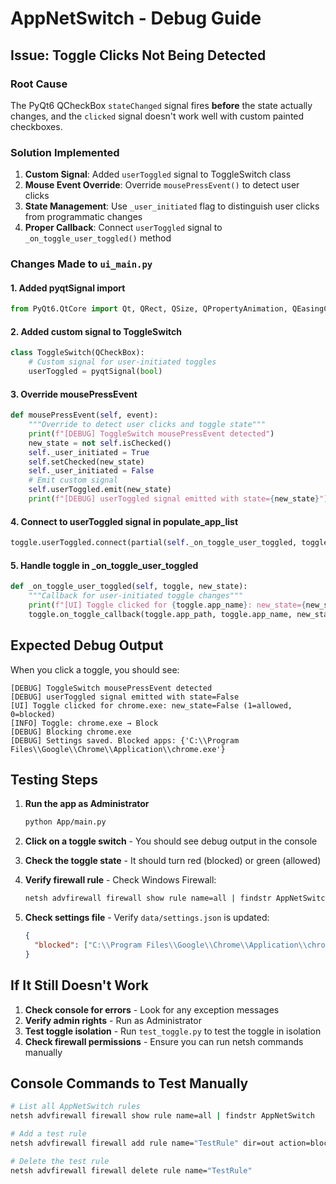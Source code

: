 # AppNetSwitch - Debug Guide

## Issue: Toggle Clicks Not Being Detected

### Root Cause
The PyQt6 QCheckBox `stateChanged` signal fires **before** the state actually changes, and the `clicked` signal doesn't work well with custom painted checkboxes.

### Solution Implemented
1. **Custom Signal**: Added `userToggled` signal to ToggleSwitch class
2. **Mouse Event Override**: Override `mousePressEvent()` to detect user clicks
3. **State Management**: Use `_user_initiated` flag to distinguish user clicks from programmatic changes
4. **Proper Callback**: Connect `userToggled` signal to `_on_toggle_user_toggled()` method

### Changes Made to `ui_main.py`

#### 1. Added pyqtSignal import
```python
from PyQt6.QtCore import Qt, QRect, QSize, QPropertyAnimation, QEasingCurve, pyqtProperty, pyqtSignal
```

#### 2. Added custom signal to ToggleSwitch
```python
class ToggleSwitch(QCheckBox):
    # Custom signal for user-initiated toggles
    userToggled = pyqtSignal(bool)
```

#### 3. Override mousePressEvent
```python
def mousePressEvent(self, event):
    """Override to detect user clicks and toggle state"""
    print(f"[DEBUG] ToggleSwitch mousePressEvent detected")
    new_state = not self.isChecked()
    self._user_initiated = True
    self.setChecked(new_state)
    self._user_initiated = False
    # Emit custom signal
    self.userToggled.emit(new_state)
    print(f"[DEBUG] userToggled signal emitted with state={new_state}")
```

#### 4. Connect to userToggled signal in populate_app_list
```python
toggle.userToggled.connect(partial(self._on_toggle_user_toggled, toggle))
```

#### 5. Handle toggle in _on_toggle_user_toggled
```python
def _on_toggle_user_toggled(self, toggle, new_state):
    """Callback for user-initiated toggle changes"""
    print(f"[UI] Toggle clicked for {toggle.app_name}: new_state={new_state}")
    toggle.on_toggle_callback(toggle.app_path, toggle.app_name, new_state)
```

## Expected Debug Output

When you click a toggle, you should see:
```
[DEBUG] ToggleSwitch mousePressEvent detected
[DEBUG] userToggled signal emitted with state=False
[UI] Toggle clicked for chrome.exe: new_state=False (1=allowed, 0=blocked)
[INFO] Toggle: chrome.exe → Block
[DEBUG] Blocking chrome.exe
[DEBUG] Settings saved. Blocked apps: {'C:\\Program Files\\Google\\Chrome\\Application\\chrome.exe'}
```

## Testing Steps

1. **Run the app as Administrator**
   ```bash
   python App/main.py
   ```

2. **Click on a toggle switch** - You should see debug output in the console

3. **Check the toggle state** - It should turn red (blocked) or green (allowed)

4. **Verify firewall rule** - Check Windows Firewall:
   ```bash
   netsh advfirewall firewall show rule name=all | findstr AppNetSwitch
   ```

5. **Check settings file** - Verify `data/settings.json` is updated:
   ```json
   {
     "blocked": ["C:\\Program Files\\Google\\Chrome\\Application\\chrome.exe"]
   }
   ```

## If It Still Doesn't Work

1. **Check console for errors** - Look for any exception messages
2. **Verify admin rights** - Run as Administrator
3. **Test toggle isolation** - Run `test_toggle.py` to test the toggle in isolation
4. **Check firewall permissions** - Ensure you can run netsh commands manually

## Console Commands to Test Manually

```bash
# List all AppNetSwitch rules
netsh advfirewall firewall show rule name=all | findstr AppNetSwitch

# Add a test rule
netsh advfirewall firewall add rule name="TestRule" dir=out action=block program="C:\Windows\System32\notepad.exe" enable=yes

# Delete the test rule
netsh advfirewall firewall delete rule name="TestRule"
```
